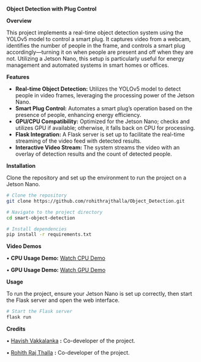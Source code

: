 **Object Detection with Plug Control**

**Overview**

This project implements a real-time object detection system using the YOLOv5 model to control a smart plug. It captures video from a webcam, identifies the number of people in the frame, and controls a smart plug accordingly—turning it on when people are present and off when they are not. Utilizing a Jetson Nano, this setup is particularly useful for energy management and automated systems in smart homes or offices.

**Features**

- **Real-time Object Detection:** Utilizes the YOLOv5 model to detect people in video frames, leveraging the processing power of the Jetson Nano.
- **Smart Plug Control:** Automates a smart plug’s operation based on the presence of people, enhancing energy efficiency.
- **GPU/CPU Compatibility:** Optimized for the Jetson Nano; checks and utilizes GPU if available; otherwise, it falls back on CPU for processing.
- **Flask Integration:** A Flask server is set up to facilitate the real-time streaming of the video feed with detected results.
- **Interactive Video Stream:** The system streams the video with an overlay of detection results and the count of detected people.

**Installation**

Clone the repository and set up the environment to run the project on a Jetson Nano.

```bash
# Clone the repository
git clone https://github.com/rohithrajthalla/Object_Detection.git

# Navigate to the project directory
cd smart-object-detection

# Install dependencies
pip install -r requirements.txt 
```

**Video Demos**

•	**CPU Usage Demo:** [Watch CPU Demo](https://youtu.be/kkErkrrjcjI) 

•	**GPU Usage Demo:** [Watch GPU Demo](https://youtu.be/pVOZdgl-qto) 

**Usage**

To run the project, ensure your Jetson Nano is set up correctly, then start the Flask server and open the web interface.

```bash
# Start the Flask server
flask run
```

**Credits**

•	[Havish Vakkalanka](https://github.com/havish-vakkalanka) **:** Co-developer of the project.

•	[Rohith Raj Thalla](https://github.com/rohithrajthalla)  **:** Co-developer of the project.
